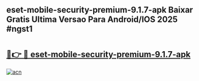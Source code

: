 ## eset-mobile-security-premium-9.1.7-apk Baixar Gratis Ultima Versao Para Android/IOS 2025 #ngst1

# <h2><a href="https://ainizakaria.my?title=eset-mobile-security-premium-9.1.7-apk&ref=20M">🔗👉 🔴 eset-mobile-security-premium-9.1.7-apk</a></h2>

[![acn](https://github.com/user-attachments/assets/0f9c940e-d8b0-45ae-aac7-cd30a18b3e1c)](https://ainizakaria.my?title=eset-mobile-security-premium-9.1.7-apk&ref=20M)

